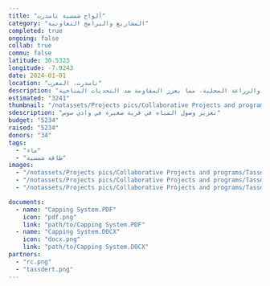 ```yaml
---
title: "ألواح شمسية تاسدرت"
category: "المشاريع والبرامج التعاونية"
completed: true
ongoing: false
collab: true
commu: false
latitude: 30.5323
longitude: -7.9243
date: 2024-01-01
location: "تاسدرت، المغرب"
description: "بالتعاون مع جمعية شباب تاسدرت، يهدف هذا المشروع إلى تعزيز وصول المياه في قرية صغيرة في وادي سوس، المغرب. تشمل المبادرة تركيب ألواح شمسية لتشغيل بئر وتعميق البئر لتحسين قدرات استخراج المياه. يتناول هذا الجهد قضية حرجة لندرة المياه في المنطقة ويدعم قدرة المجتمع المحلي على التعامل بفعالية مع ظروف الجفاف. سيوفر المشروع حلاً مستدامًا لزيادة توافر المياه للسكان والزراعة المحلية، مما يعزز المقاومة ضد التحديات المناخية."
estimated: "3241"
thumbnail: "/notassets/Projects pics/Collaborative Projects and programs/Tassdert Solar Panels/tassdert project.webp"
sdescription: "تعزيز وصول المياه في قرية صغيرة في وادي سوس"
budget: "5234"
raised: "5234"
donors: "34"
tags:
  - "ماء"
  - "طاقة شمسية"
images:
  - "/notassets/Projects pics/Collaborative Projects and programs/Tassdert Solar Panels/tassdert project.webp"
  - "/notassets/Projects pics/Collaborative Projects and programs/Tassdert Solar Panels/tassdert project.webp"
  - "/notassets/Projects pics/Collaborative Projects and programs/Tassdert Solar Panels/tassdert project.webp"

documents:
  - name: "Capping System.PDF"
    icon: "pdf.png"
    link: "path/to/Capping System.PDF"
  - name: "Capping System.DOCX"
    icon: "docx.png"
    link: "path/to/Capping System.DOCX"
partners:
  - "rc.png"
  - "tassdert.png"
---
```


